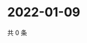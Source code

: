 # 2022-01-09

共 0 条

<!-- BEGIN WEIBO -->
<!-- 最后更新时间 Sun Jan 09 2022 06:02:39 GMT+0800 (China Standard Time) -->

<!-- END WEIBO -->
